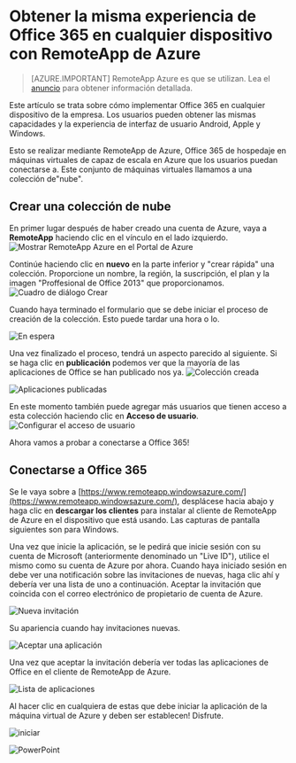 <properties
   pageTitle="Obtener la misma experiencia de Office 365 en cualquier dispositivo con RemoteApp de Azure | Microsoft Azure"
   description="Aprenda a compartir cualquier aplicación de Office 365 con sus usuarios mediante RemoteApp de Azure."
   services="remoteapp"
   documentationCenter=""
   authors="guscatalano"
   manager="mbaldwin"
   editor=""/>

<tags
   ms.service="remoteapp"
   ms.devlang="na"
   ms.topic="hero-article"
   ms.tgt_pltfrm="na"
   ms.workload="compute"
   ms.date="08/15/2016"
   ms.author="guscatal;elizapo"/>


# <a name="get-the-same-office-365-experience-on-any-device-with-azure-remoteapp"></a>Obtener la misma experiencia de Office 365 en cualquier dispositivo con RemoteApp de Azure

> [AZURE.IMPORTANT]
> RemoteApp Azure es que se utilizan. Lea el [anuncio](https://go.microsoft.com/fwlink/?linkid=821148) para obtener información detallada.

Este artículo se trata sobre cómo implementar Office 365 en cualquier dispositivo de la empresa. Los usuarios pueden obtener las mismas capacidades y la experiencia de interfaz de usuario Android, Apple y Windows.

Esto se realizar mediante RemoteApp de Azure, Office 365 de hospedaje en máquinas virtuales de capaz de escala en Azure que los usuarios puedan conectarse a. Este conjunto de máquinas virtuales llamamos a una colección de"nube".

## <a name="create-a-cloud-collection"></a>Crear una colección de nube

En primer lugar después de haber creado una cuenta de Azure, vaya a **RemoteApp** haciendo clic en el vínculo en el lado izquierdo.
![Mostrar RemoteApp Azure en el Portal de Azure](./media/remoteapp-tutorial-o365anywhere/1-menu.png)

Continúe haciendo clic en **nuevo** en la parte inferior y "crear rápida" una colección. Proporcione un nombre, la región, la suscripción, el plan y la imagen "Proffesional de Office 2013" que proporcionamos.
![Cuadro de diálogo Crear](./media/remoteapp-tutorial-o365anywhere/2-quickcreate.png)

Cuando haya terminado el formulario que se debe iniciar el proceso de creación de la colección. Esto puede tardar una hora o lo.

![En espera](./media/remoteapp-tutorial-o365anywhere/3-waiting.png)

Una vez finalizado el proceso, tendrá un aspecto parecido al siguiente. Si se haga clic en **publicación** podemos ver que la mayoría de las aplicaciones de Office se han publicado nos ya.
![Colección creada](./media/remoteapp-tutorial-o365anywhere/4-done.png)

![Aplicaciones publicadas](./media/remoteapp-tutorial-o365anywhere/5-publish.png)

En este momento también puede agregar más usuarios que tienen acceso a esta colección haciendo clic en **Acceso de usuario**.
![Configurar el acceso de usuario](./media/remoteapp-tutorial-o365anywhere/6-user.png)

Ahora vamos a probar a conectarse a Office 365!

## <a name="connect-to-office-365"></a>Conectarse a Office 365

Se le vaya sobre a [https://www.remoteapp.windowsazure.com/](https://www.remoteapp.windowsazure.com/), desplácese hacia abajo y haga clic en **descargar los clientes** para instalar al cliente de RemoteApp de Azure en el dispositivo que está usando. Las capturas de pantalla siguientes son para Windows.

Una vez que inicie la aplicación, se le pedirá que inicie sesión con su cuenta de Microsoft (anteriormente denominado un "Live ID"), utilice el mismo como su cuenta de Azure por ahora. Cuando haya iniciado sesión en debe ver una notificación sobre las invitaciones de nuevas, haga clic ahí y debería ver una lista de uno a continuación. Aceptar la invitación que coincida con el correo electrónico de propietario de cuenta de Azure.

![Nueva invitación](./media/remoteapp-tutorial-o365anywhere/7-araclient.png)

Su apariencia cuando hay invitaciones nuevas.

![Aceptar una aplicación](./media/remoteapp-tutorial-o365anywhere/8-invitation.png)

Una vez que aceptar la invitación debería ver todas las aplicaciones de Office en el cliente de RemoteApp de Azure.

![Lista de aplicaciones](./media/remoteapp-tutorial-o365anywhere/9-work.png)

Al hacer clic en cualquiera de estas que debe iniciar la aplicación de la máquina virtual de Azure y deben ser establecen! Disfrute.

![iniciar](./media/remoteapp-tutorial-o365anywhere/10-arastart.png)

![PowerPoint](./media/remoteapp-tutorial-o365anywhere/11-pp.png)
